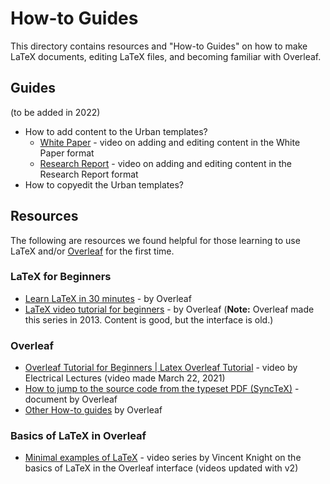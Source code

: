# How-to Guides

This directory contains resources and "How-to Guides" on how to make LaTeX documents, editing LaTeX files, and becoming familiar with Overleaf.

## Guides
(to be added in 2022)
- How to add content to the Urban templates?
	- [White Paper](https://urbanorg.box.com/s/fddmwh4e9bz9bbqdntc43fep1r7u6xe5) - video on adding and editing content in the White Paper format
	- [Research Report](https://urbanorg.box.com/s/iqqyf1wpawuqsumx9do2lspeq0bz7qop) - video on adding and editing content in the Research Report format
- How to copyedit the Urban templates?

## Resources

The following are resources we found helpful for those learning to use LaTeX and/or [Overleaf](https://www.overleaf.com/) for the first time.

### LaTeX for Beginners
- [Learn LaTeX in 30 minutes](https://www.overleaf.com/learn/latex/Learn_LaTeX_in_30_minutes) - by Overleaf
- [LaTeX video tutorial for beginners](https://www.overleaf.com/learn/latex/LaTeX_video_tutorial_for_beginners_(video_1)) - by Overleaf (**Note:** Overleaf made this series in 2013. Content is good, but the interface is old.)

### Overleaf
- [Overleaf Tutorial for Beginners | Latex Overleaf Tutorial](https://www.youtube.com/watch?v=_PzDLFJHO3E) - video by Electrical Lectures (video made March 22, 2021)
- [How to jump to the source code from the typeset PDF (SyncTeX)](https://www.overleaf.com/learn/how-to/How_to_jump_to_the_source_code_from_the_typeset_PDF_(SyncTeX)) - document by Overleaf
- [Other How-to guides](https://www.overleaf.com/learn/how-to) by Overleaf

### Basics of LaTeX in Overleaf
- [Minimal examples of LaTeX](https://www.youtube.com/playlist?list=PLnC5h3PY-znyDQKn3knfXfekZLgWyL7QW) - video series by Vincent Knight on the basics of LaTeX in the Overleaf interface (videos updated with v2)